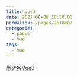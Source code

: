 ```yaml
---
title: vue3
date: 2022-08-08 10:30:00
permalink: /pages/26f8e0/
categories:
  - pages
  - Vue
tags:
  - Vue
---
```

[尚硅谷Vue3](https://24kcs.github.io/vue3_study/chapter3/01_%E8%AE%A4%E8%AF%86Vue3.html)